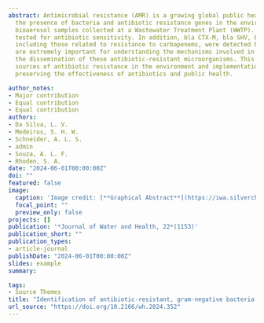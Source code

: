 ```yaml
---
abstract: Antimicrobial resistance (AMR) is a growing global public health concern. This study aimed to investigate 
  the presence of bacteria and antibiotic resistance genes in the environment, more specifically in sewage and 
  bioaerosol samples collected at a Wastewater Treatment Plant (WWTP). Bacterial species were identified and 
  tested for antibiotic sensitivity. In addition, bla CTX-M, bla SHV, bla TEM and bla KPC genotypes, 
  including those related to resistance to carbapenems, were detected by PCR. The results of this research 
  are extremely important for understanding the mechanisms involved in antimicrobial resistance and for preventing 
  the dissemination of these antibiotic-resistant microorganisms. This study contributes to the identification of 
  sources of antibiotic resistance in the environment and implementation of AMR control and prevention strategies while
  preserving the effectiveness of antibiotics and public health.

author_notes:
- Major contribution
- Equal contribution
- Equal contribution
authors:
- Da Silva, L. V.
- Medeiros, S. H. W.
- Schneider, A. L. S.
- admin
- Souza, A. L. F.
- Rhoden, S. A.
date: "2024-06-01T00:00:00Z"
doi: ""
featured: false
image:
  caption: 'Image credit: [**Graphical Abstract**](https://iwa.silverchair-cdn.com/iwa/content_public/journal/jwh/22/7/10.2166_wh.2024.352/1/jwh-d-23-00352gf01.png?Expires=1735655640&Signature=D-QMwYqmSIT90dLBAnIDpUUX68QH~T-GiNWYlrBZROgaLaPqPfGUwVDBjyev9m1yIkjsl~NyDCuZEXuc6QxbQ7x0gwh56X4rmNNkhiw0cgwRX9jBDE995q9QElMj-2LHB6HxXTpUE-jIJdRGUwBdXMgaEbza6sZMUZ4trI7V52ipxN90xCqisckzLNcoTDofUHr0ShE54UPmvuLT5Cn2ACb6iRU1GWZBEXGjhxEDPU-XTOWAmS~arIZoj0c5CbJ6qhNmlKleMW6EuFbfvOG9nEgo4kagE0wP5rZsNj4arendJABHlYetA1pr34TPs5mmaXNSfXRaN6PebPKMaeapoA__&Key-Pair-Id=APKAIE5G5CRDK6RD3PGA)'
  focal_point: ""
  preview_only: false
projects: []
publication: '*Journal of Water and Health, 22*(1153)'
publication_short: ""
publication_types:
- article-journal
publishDate: "2024-06-01T00:00:00Z"
slides: example
summary: 

tags:
- Source Themes
title: "Identification of antibiotic-resistant, gram-negative bacteria in sewage and bioaerosols from a wastewater treatment plant: A genotypic and phenotypic study"
url_source: "https://doi.org/10.2166/wh.2024.352"
---
```




